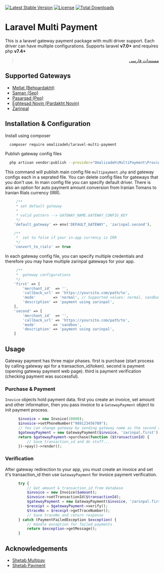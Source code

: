 [![Latest Stable Version](https://poser.pugx.org/omalizadeh/laravel-multi-payment/v)](//packagist.org/packages/omalizadeh/laravel-multi-payment)
[![License](https://poser.pugx.org/omalizadeh/laravel-multi-payment/license)](//packagist.org/packages/omalizadeh/laravel-multi-payment)
[![Total Downloads](https://poser.pugx.org/omalizadeh/laravel-multi-payment/downloads)](//packagist.org/packages/omalizadeh/laravel-multi-payment)

# Laravel Multi Payment

This is a laravel gateway payment package with multi driver support. Each driver can have multiple configurations.
Supports laravel **v7.0+** and requires php **v7.4+**

<div dir="rtl">

> [مستندات فارسی][readme-link-fa]
</div>

## Supported Gateways

- [Mellat (Behpardakht)](https://behpardakht.com)
- [Saman (Sep)](https://sep.ir)
- [Pasargad (Pep)](https://pep.co.ir)
- [Eghtesad Novin (Pardakht Novin)](https://pna.co.ir)
- [Zarinpal](https://zarinpal.com)

## Installation & Configuration

Install using composer

```bash 
  composer require omalizadeh/laravel-multi-payment
```

Publish gateway config files

```bash
  php artisan vendor:publish --provider="Omalizadeh\MultiPayment\Providers\MultiPaymentServiceProvider"
```

This command will publish main config file `multipayment.php` and gateway configs each in a seprated file. You can
delete config files for gateways that you don't use. In main config file you can specify default driver. There is also
an option for auto payment amount conversion from Iranian Tomans to Iranian Rials currency (IRR).

```php
     /**
     * set default gateway
     * 
     * valid pattern --> GATEWAY_NAME.GATEWAY_CONFIG_KEY 
     */
    'default_gateway' => env('DEFAULT_GATEWAY', 'zarinpal.second'),

    /**
     *  set to false if your in-app currency is IRR
     */
    'convert_to_rials' => true
```

In each gateway config file, you can specify multiple credentials and therefore you may have multiple zarinpal gateways
for your app.

```php
     /**
     *  gateway configurations
     */
    'first' => [
        'merchant_id'  => '',
        'callback_url' => 'https://yoursite.com/path/to',
        'mode'        => 'normal', // Supported values: normal, sandbox, zaringate
        'description' => 'payment using zarinpal',
    ],
    'second' => [
        'merchant_id'  => '',
        'callback_url' => 'https://yoursite.com/path/to',
        'mode'        => 'sandbox',
        'description' => 'payment using zarinpal',
    ]
```

## Usage

Gateway payment has three major phases. first is purchase (start process by calling gateway api for a
transaction_id/token). second is payment (opening gateway payment web page). third is payment verification (checking
payment was successful).

### Purchase & Payment

`Inovice` objects hold payment data. first you create an invoice, set amount and other information, then you pass
invoice to a `GatewayPayment` object to init payment process.

```php
      $invoice = new Invoice(10000);
      $invoice->setPhoneNumber("989123456789");
      // You can change gateway by sending gateway name as the second argument
      $gatewayPayment = new GatewayPayment($invoice, 'zarinpal.first');
      return $gatewayPayment->purchase(function ($transactionId) {
          // Save transaction_id and do stuff...
      })->pay()->render();
```

### Verification

After gateway redirection to your app, you must create an invoice and set it's transaction_id then use `GatewayPayment`
for invoice payment verification.

```php
      try {
          // Get amount & transaction_id from database
          $invoice = new Invoice($amount);
          $invoice->setTransactionId($transactionId);
          $gatewayPayment = new GatewayPayment($invoice, 'zarinpal.first');
          $receipt = $gatewayPayment->verify();
          $traceNo = $receipt->getTraceNumber();
          // Save traceNo and return response
      } catch (PaymentFailedException $exception) {
          // Handle exception for failed payments
          return $exception->getMessage();
      }
```

## Acknowledgements

- [Shetab Multipay](https://github.com/shetabit/multipay)
- [Shetab Payment](https://github.com/shetabit/payment)

[readme-link-fa]: README-FA.md

[readme-link-en]: README.md

